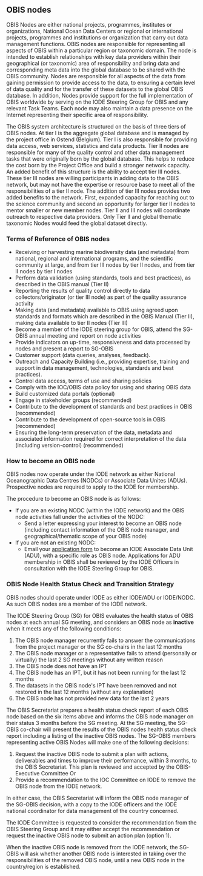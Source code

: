 ## OBIS nodes

OBIS Nodes are either national projects, programmes, institutes or organizations, National Ocean Data Centers or regional or international projects, programmes and institutions or organization that carry out data management functions. OBIS nodes are responsible for representing all aspects of OBIS within a particular region or taxonomic domain. The node is intended to establish relationships with key data providers within their geographical (or taxonomic) area of responsibility and bring data and corresponding meta data into the global database to be shared with the OBIS community. Nodes are responsible for all aspects of the data from gaining permission to provide access to the data, to ensuring a certain level of data quality and for the transfer of these datasets to the global OBIS database. In addition, Nodes provide support for the full implementation of OBIS worldwide by serving on the IODE Steering Group for OBIS and any relevant Task Teams. Each node may also maintain a data presence on the Internet representing their specific area of responsibility.

The OBIS system architecture is structured on the basis of three tiers of OBIS nodes. At tier I is the aggregate global database and is managed by the project office in Ostend (Belgium). Tier I is also responsible for providing data access, web services, statistics and data products. Tier II nodes are responsible for many of the quality control and other data management tasks that were originally born by the global database. This helps to reduce the cost born by the Project Office and build a stronger network capacity. An added benefit of this structure is the ability to accept tier III nodes. These tier III nodes are willing participants in adding data to the OBIS network, but may not have the expertise or resource base to meet all of the responsibilities of a tier II node. The addition of tier III nodes provides two added benefits to the network. First, expanded capacity for reaching out to the science community and second an opportunity for larger tier II nodes to mentor smaller or new member nodes. Tier II and III nodes will coordinate outreach to respective data providers. Only Tier II and global thematic taxonomic Nodes would feed the global dataset directly.

### Terms of Reference of OBIS nodes 

* Receiving or harvesting marine biodiversity data (and metadata) from national, regional and international programs, and the scientific community at large, and from tier III nodes by tier II nodes, and from tier II nodes by tier I nodes
* Perform data validation (using standards, tools and best practices), as described in the OBIS manual (Tier II)
* Reporting the results of quality control directly to data collectors/originator (or tier III node) as part of the quality assurance activity
* Making data (and metadata) available to OBIS using agreed upon standards and formats which are described in the OBIS Manual (Tier II), making data available to tier II nodes (Tier III)
* Become a member of the IODE steering group for OBIS, attend the SG-OBIS annual meeting and report on node activities
* Provide indicators on up-time, responsiveness and data processed by nodes and present a report to SG-OBIS
* Customer support (data queries, analyses, feedback).
* Outreach and Capacity Building (i.e., providing expertise, training and support in data management, technologies, standards and best practices).
* Control data access, terms of use and sharing policies
* Comply with the IOC/OBIS data policy for using and sharing OBIS data
* Build customized data portals (optional)
* Engage in stakeholder groups (recommended)
* Contribute to the development of standards and best practices in OBIS (recommended)
* Contribute to the development of open-source tools in OBIS (recommended)
* Ensuring the long-term preservation of the data, metadata and associated information required for correct interpretation of the data (including version-control) (recommended)

### How to become an OBIS node 

OBIS nodes now operate under the IODE network as either National Oceanographic Data Centres (NODCs) or Associate Data Unites (ADUs). Prospective nodes are required to apply to the IODE for membership.

The procedure to become an OBIS node is as follows:

* If you are an existing NODC (within the IODE network) and the OBIS node activities fall under the activities of the NODC:
  * Send a letter expressing your interest to become an OBIS node (including contact information of the OBIS node manager, and geographical/thematic scope of your OBIS node)
* If you are not an existing NODC:
  * Email your [application form](http://iode.org/index.php?option=com_oe&task=viewDocumentRecord&docID=11793) to become an IODE Associate Data Unit (ADU), with a specific role as OBIS node. Applications for ADU membership in OBIS shall be reviewed by the IODE Officers in consultation with the IODE Steering Group for OBIS.

### OBIS Node Health Status Check and Transition Strategy
OBIS nodes should operate under IODE as either IODE/ADU or IODE/NODC. As such OBIS nodes are a member of the IODE network.

The IODE Steering Group (SG) for OBIS evaluates the health status of OBIS nodes at each annual SG meeting, and considers an OBIS node as **inactive** when it meets any of the following conditions:
1. The OBIS node manager recurrently fails to answer the communications from the project manager or the SG co-chairs in the last 12 months
2. The OBIS node manager or a representative fails to attend (personally or virtually) the last 2 SG meetings without any written reason
3. The OBIS node does not have an IPT
4. The OBIS node has an IPT, but it has not been running for the last 12 months
5. The datasets in the OBIS node's IPT have been removed and not restored in the last 12 months (without any explanation)
6. The OBIS node has not provided new data for the last 2 years

The OBIS Secretariat prepares a health status check report of each OBIS node based on the six items above and informs the OBIS node manager on their status 3 months before the SG meeting. At the SG meeting, the SG-OBIS co-chair will present the results of the OBIS nodes health status check report including a listing of the inactive OBIS nodes.
The SG-OBIS members representing active OBIS Nodes will make one of the following decisions:
1. Request the inactive OBIS node to submit a plan with actions, deliverables and times to improve their performance, within 3 months, to the OBIS Secretariat. This plan is reviewed and accepted by the OBIS-Executive Committee
Or
2. Provide a recommendation to the IOC Committee on IODE to remove the OBIS node from the IODE network.

In either case, the OBIS Secretariat will inform the OBIS node manager of the SG-OBIS decision, with a copy to the IODE officers and the IODE national coordinator for data management of the country concerned.

The IODE Committee is requested to consider the recommendation from the OBIS Steering Group and it may either accept the recommendation or request the inactive OBIS node to submit an action plan (option 1).

When the inactive OBIS node is removed from the IODE network, the SG-OBIS will ask whether another OBIS node is interested in taking over the responsibilities of the removed OBIS node, until a new OBIS node in the country/region is established.